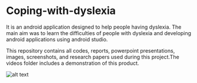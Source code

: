 # Coping-with-dyslexia

It is an android application designed to help people having dyslexia. The main aim was to learn the difficulties of people with dyslexia and developing android applications using android studio.

This repository contains all codes, reports, powerpoint presentations, images, screenshots, and research papers used during this project.The videos folder includes a demonstration of this product.


![alt text](https://github.com/jagriti04/coping-with-dyslexia/images/master/Screenshot_2018-07-24-22-50-48.png?raw=true)

